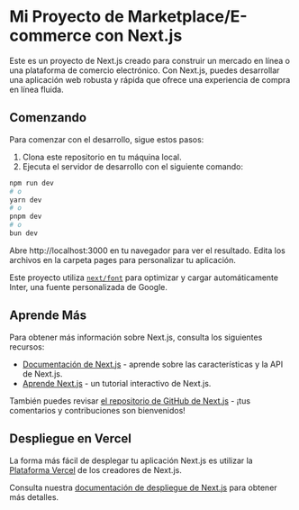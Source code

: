 # Mi Proyecto de Marketplace/E-commerce con Next.js

Este es un proyecto de Next.js creado para construir un mercado en línea o una plataforma de comercio electrónico. Con Next.js, puedes desarrollar una aplicación web robusta y rápida que ofrece una experiencia de compra en línea fluida.

## Comenzando

Para comenzar con el desarrollo, sigue estos pasos:

1. Clona este repositorio en tu máquina local.
2. Ejecuta el servidor de desarrollo con el siguiente comando:

```bash
npm run dev
# o
yarn dev
# o
pnpm dev
# o
bun dev
```

Abre http://localhost:3000 en tu navegador para ver el resultado.
Edita los archivos en la carpeta pages para personalizar tu aplicación.

Este proyecto utiliza [`next/font`](https://nextjs.org/docs/basic-features/font-optimization) para optimizar y cargar automáticamente Inter, una fuente personalizada de Google.

## Aprende Más

Para obtener más información sobre Next.js, consulta los siguientes recursos:

- [Documentación de Next.js](https://nextjs.org/docs) - aprende sobre las características y la API de Next.js.
- [Aprende Next.js](https://nextjs.org/learn) - un tutorial interactivo de Next.js.

También puedes revisar [el repositorio de GitHub de Next.js](https://github.com/vercel/next.js/) - ¡tus comentarios y contribuciones son bienvenidos!

## Despliegue en Vercel

La forma más fácil de desplegar tu aplicación Next.js es utilizar la [Plataforma Vercel](https://vercel.com/new?utm_medium=default-template&filter=next.js&utm_source=create-next-app&utm_campaign=create-next-app-readme) de los creadores de Next.js.

Consulta nuestra [documentación de despliegue de Next.js](https://nextjs.org/docs/deployment) para obtener más detalles.
